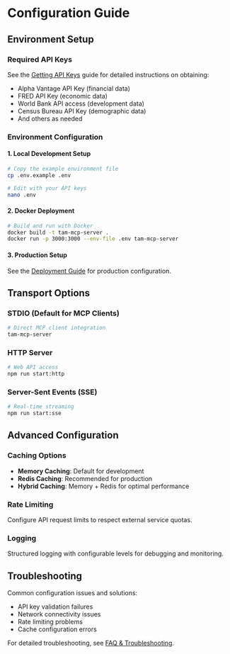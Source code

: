 # Configuration Guide

## Environment Setup

### Required API Keys
See the [Getting API Keys](getting-api-keys.md) guide for detailed instructions on obtaining:

- Alpha Vantage API Key (financial data)
- FRED API Key (economic data) 
- World Bank API access (development data)
- Census Bureau API Key (demographic data)
- And others as needed

### Environment Configuration

#### 1. Local Development Setup
```bash
# Copy the example environment file
cp .env.example .env

# Edit with your API keys
nano .env
```

#### 2. Docker Deployment
```bash
# Build and run with Docker
docker build -t tam-mcp-server .
docker run -p 3000:3000 --env-file .env tam-mcp-server
```

#### 3. Production Setup
See the [Deployment Guide](../../DEPLOYMENT-GUIDE.md) for production configuration.

## Transport Options

### STDIO (Default for MCP Clients)
```bash
# Direct MCP client integration
tam-mcp-server
```

### HTTP Server
```bash
# Web API access
npm run start:http
```

### Server-Sent Events (SSE)
```bash
# Real-time streaming
npm run start:sse
```

## Advanced Configuration

### Caching Options
- **Memory Caching**: Default for development
- **Redis Caching**: Recommended for production
- **Hybrid Caching**: Memory + Redis for optimal performance

### Rate Limiting
Configure API request limits to respect external service quotas.

### Logging
Structured logging with configurable levels for debugging and monitoring.

## Troubleshooting

Common configuration issues and solutions:
- API key validation failures
- Network connectivity issues  
- Rate limiting problems
- Cache configuration errors

For detailed troubleshooting, see [FAQ & Troubleshooting](faq.md).
